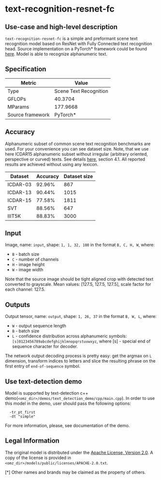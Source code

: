 # text-recognition-resnet-fc

## Use-case and high-level description

`text-recognition-resnet-fc` is a simple and preformant scene text recognition model based on ResNet with Fully Connected text recognition head. Source implementation on a PyTorch\* framework could be found [here](https://github.com/Media-Smart/vedastr). Model is able to recognize alphanumeric text.

## Specification

| Metric           | Value                  |
| ---------------- | ---------------------- |
| Type             | Scene Text Recognition |
| GFLOPs           | 40.3704                |
| MParams          | 177.9668               |
| Source framework | PyTorch\*              |

## Accuracy

Alphanumeric subset of common scene text recognition benchmarks are used. For your convenience you can see dataset size. Note, that we use here ICDAR15 alphanumeric subset without irregular (arbitrary oriented, perspective or curved) texts. See details [here](https://arxiv.org/abs/1709.02054), section 4.1. All reported results are achieved without using any lexicon.

| Dataset  | Accuracy | Dataset size |
| -------- | -------- | ------------ |
| ICDAR-03 | 92.96%   | 867          |
| ICDAR-13 | 90.44%   | 1015         |
| ICDAR-15 | 77.58%   | 1811         |
| SVT      | 88.56%   | 647          |
| IIIT5K   | 88.83%   | 3000         |

## Input

Image, name: `input`, shape: `1, 1, 32, 100` in the format `B, C, H, W`, where:

- `B` - batch size
- `C` - number of channels
- `H` - image height
- `W` - image width

Note that the source image should be tight aligned crop with detected text converted to grayscale. Mean values: [127.5, 127.5, 127.5], scale factor for each channel: 127.5.

## Outputs

Output tensor, name: `output`, shape: `1, 26, 37` in the format `B, W, L`, where:

- `W` - output sequence length
- `B` - batch size
- `L` - confidence distribution across alphanumeric symbols:
  `[s]0123456789abcdefghijklmnopqrstuvwxyz`, where [s] - special end of sequence character for decoder.

The network output decoding process is pretty easy: get the argmax on `L` dimension, transform indices to letters and slice the resulting phrase on the first entry of `end-of-sequence` symbol.

## Use text-detection demo

Model is supported by text-detection c++ demo(`<omz_dir>/demos/text_detection_demo/cpp/main.cpp`). In order to use this model in the demo, user should pass the following options:
```
  -tr_pt_first
  -dt "simple"
```

For more information, please, see documentation of the demo.

## Legal Information

The original model is distributed under the
[Apache License, Version 2.0](https://github.com/Media-Smart/vedastr/blob/0fd2a0bd7819ae4daa2a161501e9f1c2ac67e96a/LICENSE).
A copy of the license is provided in `<omz_dir>/models/public/licenses/APACHE-2.0.txt`.

[*] Other names and brands may be claimed as the property of others.
